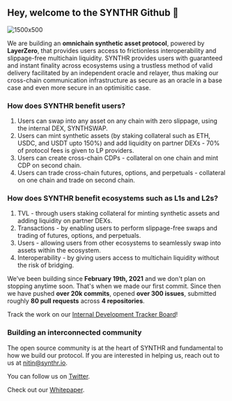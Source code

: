 ## Hey, welcome to the SYNTHR Github 👋

![1500x500](https://user-images.githubusercontent.com/103804110/198894590-89c09264-3080-42a1-bd5d-9296802b183c.jpeg)

We are building an **omnichain synthetic asset protocol**, powered by **LayerZero**, that provides users access to frictionless interoperability and slippage-free multichain liquidity. SYNTHR provides users with guaranteed and instant finality across ecosystems using a trustless method of valid delivery facilitated by an independent oracle and relayer, thus making our cross-chain communication infrastructure as secure as an oracle in a base case and even more secure in an optimisitic case.

### How does SYNTHR benefit users?
1. Users can swap into any asset on any chain with zero slippage, using the internal DEX, SYNTHSWAP.
2. Users can mint synthetic assets (by staking collateral such as ETH, USDC, and USDT upto 150%) and add liquidity on partner DEXs - 70% of protocol fees is given to LP providers.
2. Users can create cross-chain CDPs - collateral on one chain and mint CDP on second chain.
3. Users can trade cross-chain futures, options, and perpetuals - collateral on one chain and trade on second chain.

### How does SYNTHR benefit ecosystems such as L1s and L2s?
1. TVL - through users staking collateral for minting synthetic assets and adding liquidity on partner DEXs.
2. Transactions - by enabling users to perform slippage-free swaps and trading of futures, options, and perpetuals.
3. Users - allowing users from other ecosystems to seamlessly swap into assets within the ecosystem.
4. Interoperability - by giving users access to multichain liquidity without the risk of bridging.

We’ve been building since **February 19th, 2021** and we don't plan on stopping anytime soon. That's when we made our first commit. Since then we have pushed **over 20k commits**, opened **over 300 issues**, submitted roughly **80 pull requests** across **4 repositories**.

Track the work on our [Internal Development Tracker Board](https://app.databox.com/datawall/893bef32e42ef48956c58eb5ab1156770628df6d2)!

### Building an interconnected community

The open source community is at the heart of SYNTHR and fundamental to how we build our protocol. If you are interested in helping us, reach out to us at nitin@synthr.io.

You can follow us on [Twitter](https://twitter.com/synthr_defi).</p>
Check out our [Whitepaper](https://synthr.io/static/docs/Synthr_WP.pdf).
